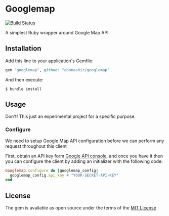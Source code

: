 # Googlemap

[![Build
Status](https://travis-ci.com/abunashir/googlemap.svg?branch=master)](https://travis-ci.com/abunashir/googlemap)

A simplest Ruby wrapper around Google Map API

## Installation

Add this line to your application's Gemfile:

```ruby
gem "googlemap", github: "abunashir/googlemap"
```

And then execute:

```
$ bundle install
```

## Usage

Don't! This just an experimental project for a specific purpose.

### Configure

We need to setup Google Map API configuration before we can perform any request
throughout this client

First, obtain an API key form [Google API console], and once you have it then
you can configure the client by adding an initializer with the following code:

```ruby
Googlemap.configure do |googlemap_config|
  googlemap_config.api_key = "YOUR-SECRET-API-KEY"
end
```

## License

The gem is available as open source under the terms of the [MIT License]

[MIT License]: http://opensource.org/licenses/MIT
[Google API console]: https://developers.google.com/maps/documentation/geocoding/get-api-key
